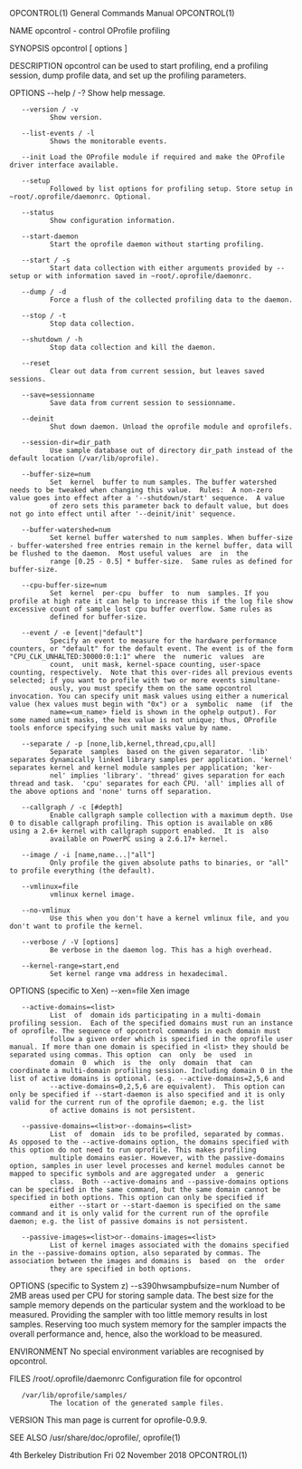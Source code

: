 OPCONTROL(1)                                                                               General Commands Manual                                                                               OPCONTROL(1)



NAME
       opcontrol - control OProfile profiling

SYNOPSIS
       opcontrol [ options ]

DESCRIPTION
       opcontrol can be used to start profiling, end a profiling session, dump profile data, and set up the profiling parameters.


OPTIONS
       --help / -?
              Show help message.

       --version / -v
              Show version.

       --list-events / -l
              Shows the monitorable events.

       --init Load the OProfile module if required and make the OProfile driver interface available.

       --setup
              Followed by list options for profiling setup. Store setup in ~root/.oprofile/daemonrc. Optional.

       --status
              Show configuration information.

       --start-daemon
              Start the oprofile daemon without starting profiling.

       --start / -s
              Start data collection with either arguments provided by --setup or with information saved in ~root/.oprofile/daemonrc.

       --dump / -d
              Force a flush of the collected profiling data to the daemon.

       --stop / -t
              Stop data collection.

       --shutdown / -h
              Stop data collection and kill the daemon.

       --reset
              Clear out data from current session, but leaves saved sessions.

       --save=sessionname
              Save data from current session to sessionname.

       --deinit
              Shut down daemon. Unload the oprofile module and oprofilefs.

       --session-dir=dir_path
              Use sample database out of directory dir_path instead of the default location (/var/lib/oprofile).

       --buffer-size=num
              Set  kernel  buffer to num samples. The buffer watershed needs to be tweaked when changing this value.  Rules:  A non-zero value goes into effect after a '--shutdown/start' sequence.  A value
              of zero sets this parameter back to default value, but does not go into effect until after '--deinit/init' sequence.

       --buffer-watershed=num
              Set kernel buffer watershed to num samples. When buffer-size - buffer-watershed free entries remain in the kernel buffer, data will be flushed to the daemon.  Most useful values  are  in  the
              range [0.25 - 0.5] * buffer-size.  Same rules as defined for buffer-size.

       --cpu-buffer-size=num
              Set  kernel  per-cpu  buffer  to  num  samples. If you profile at high rate it can help to increase this if the log file show excessive count of sample lost cpu buffer overflow. Same rules as
              defined for buffer-size.

       --event / -e [event|"default"]
              Specify an event to measure for the hardware performance counters, or "default" for the default event. The event is of the form "CPU_CLK_UNHALTED:30000:0:1:1" where  the  numeric  values  are
              count,  unit mask, kernel-space counting, user-space counting, respectively.  Note that this over-rides all previous events selected; if you want to profile with two or more events simultane‐
              ously, you must specify them on the same opcontrol invocation. You can specify unit mask values using either a numerical value (hex values must begin with "0x") or a  symbolic  name  (if  the
              name=<um_name> field is shown in the ophelp output). For some named unit masks, the hex value is not unique; thus, OProfile tools enforce specifying such unit masks value by name.

       --separate / -p [none,lib,kernel,thread,cpu,all]
              Separate  samples  based on the given separator. 'lib' separates dynamically linked library samples per application. 'kernel' separates kernel and kernel module samples per application; 'ker‐
              nel' implies 'library'. 'thread' gives separation for each thread and task.  'cpu' separates for each CPU. 'all' implies all of the above options and 'none' turns off separation.

       --callgraph / -c [#depth]
              Enable callgraph sample collection with a maximum depth. Use 0 to disable callgraph profiling. This option is available on x86 using a 2.6+ kernel with callgraph support enabled.  It is  also
              available on PowerPC using a 2.6.17+ kernel.

       --image / -i [name,name...|"all"]
              Only profile the given absolute paths to binaries, or "all" to profile everything (the default).

       --vmlinux=file
              vmlinux kernel image.

       --no-vmlinux
              Use this when you don't have a kernel vmlinux file, and you don't want to profile the kernel.

       --verbose / -V [options]
              Be verbose in the daemon log. This has a high overhead.

       --kernel-range=start,end
              Set kernel range vma address in hexadecimal.


OPTIONS (specific to Xen)
       --xen=file
              Xen image

       --active-domains=<list>
              List  of  domain ids participating in a multi-domain profiling session.  Each of the specified domains must run an instance of oprofile. The sequence of opcontrol commands in each domain must
              follow a given order which is specified in the oprofile user manual. If more than one domain is specified in <list> they should be separated using commas. This option  can  only  be  used  in
              domain  0  which  is  the  only  domain  that  can  coordinate a multi-domain profiling session. Including domain 0 in the list of active domains is optional. (e.g. --active-domains=2,5,6 and
              --active-domains=0,2,5,6 are equivalent).  This option can only be specified if --start-daemon is also specified and it is only valid for the current run of the oprofile daemon; e.g. the list
              of active domains is not persistent.

       --passive-domains=<list>or--domains=<list>
              List  of  domain  ids to be profiled, separated by commas.  As opposed to the --active-domains option, the domains specified with this option do not need to run oprofile. This makes profiling
              multiple domains easier. However, with the passive-domains option, samples in user level processes and kernel modules cannot be mapped to specific symbols and are aggregated under  a  generic
              class.  Both --active-domains and --passive-domains options can be specified in the same command, but the same domain cannot be specified in both options. This option can only be specified if
              either --start or --start-daemon is specified on the same command and it is only valid for the current run of the oprofile daemon; e.g. the list of passive domains is not persistent.

       --passive-images=<list>or--domains-images=<list>
              List of kernel images associated with the domains specified in the --passive-domains option, also separated by commas. The association between the images and domains is  based  on  the  order
              they are specified in both options.

OPTIONS (specific to System z)
       --s390hwsampbufsize=num
              Number  of  2MB  areas used per CPU for storing sample data.  The best size for the sample memory depends on the particular system and the workload to be measured.  Providing the sampler with
              too little memory results in lost samples. Reserving too much system memory for the sampler impacts the overall performance and, hence, also the workload to be measured.


ENVIRONMENT
       No special environment variables are recognised by opcontrol.


FILES
       /root/.oprofile/daemonrc
              Configuration file for opcontrol

       /var/lib/oprofile/samples/
              The location of the generated sample files.


VERSION
       This man page is current for oprofile-0.9.9.


SEE ALSO
       /usr/share/doc/oprofile/, oprofile(1)



4th Berkeley Distribution                                                                    Fri 02 November 2018                                                                                OPCONTROL(1)
